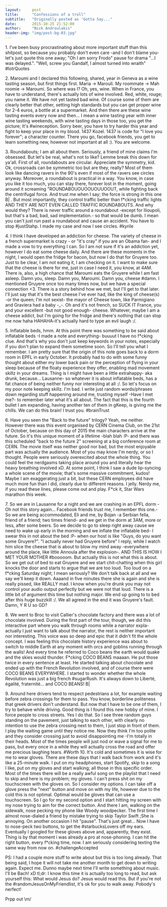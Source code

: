 ```yaml
---
layout:     post
title:      "Confessions of a troll"
subtitle:   "Originally posted as 'Gotta Say..."
date:       2015-10-25 21:52:00
author:     "Nick Androulakis"
header-img: "img/post-bg-03.jpg"
---
```


<p>
1. I've been busy procrastinating about more important stuff than this shitpost, so because you probably don't even care -and I don't blame you- let's just quote this one away; "Oh I am sorry Frodo" pause for drama "...I was delayed.". "Well, screw you Gandalf, I almost turned into wraith" #lotrQuotes </p>
<p>
2. Maroumi and I declared this following, shared, year in Geneva as a wine tasting season, but first things first. Maria -> Marouli. My roommate -> Mah roomie -> Maroumi. So where was I? Oh, yes, wine. When in France, you have to understand, there's actually lots of wine involved. Red, white, rouge; you name it. We have not yet tasted bad wine. Of course some of them are clearly better that other, setting high standards but you can get proper wine for 2-4 euros, a bottle at a supermarket. And then there are these wine tasting events every now and then... I mean a wine tasting year with inner wine tasting weekends, with wine tasting days in those too, you get the picture; It's #wineception. Sorry beer, you have to try harder this year and fight to keep your place in my blood. 1437 Kozel. 1437 is code for "I love you forever"; a character counter. There you go, facebook friends, you get to learn something new, however not important at all :). You are welcome.</p>
<p>
3. Roundabouts; I am all about them. Seriously, a friend of mine claims I'm obsessed. But let's be real, what's not to like? Lemme break this down for ya'all. First of all, roundabouts are circular. Appreciate the symmetry, kid. Ok, crossroads can be symmetric too but are they, really? Most of them look like dancing ravers in the 90's even if most of the ravers see circles anyway. Moreover, a roundabout is practical in a way. You know, in case you like it too much, you can stay there, forever lost in the moment, going around it screaming "ROUNDABOUOUOOUOUUOOUT, while fighting back the centrifugal force. And trust me when I say; the force is strong in this one  B| . But most importantly, they control traffic better than f*cking traffic lights AND THEY ARE NOT EVEN CALLED TRAFFIC ROUNDABOUTS. And why would they? There is never traffic around a roundabout -except for Ilioupoli, but that's a bad, bad, sad implementation.- so that would be dumb. I mean you can't just run past a roundabout and cause an accident. You have to stop #justStahp. I made my case and now I see circles. #kyrile</p>
<p>
4. I think I have developed an addiction for cheese. The variety of cheese in a french supermarket is crazy - or "it's cray" if you are an Obama fan- and I made a vow to try everything I can. So I am not sure if it's an addiction yet, however I do eat some cheese daily. And there are these moments in the night, I would open the fridge for bacon, but now I do that for Gruyere too. Just to be clear, I am not eating it, I am checking on it. I want to make sure that the cheese is there for me, just in case I need it, you know, at 4AM. There is, also, a high chance that Maroumi eats the Gruyere while I am fast asleep. Damn you, sleep. Damn you, Maroumi. Damn you, cheese #damn. I mentioned Gruyere once too many times now, but we have a special connection <3. There is a story behind how we met, but I'll get to that later. I'll just say that it's the best cheese I've ever had, like the king of cheese(s) -or the queen; I'm not sexist- the mayor of Cheese town, like Parmigiano and Graviera had a baby -_-. Oh and it's not french, so SUCK IT France, you and your excellent -but not good enough- cheese. Whatever, maybe I am a cheese addict, but I'm going for the fridge and there's nothing that can stop me now haha HAHAHA-it's actually hard to type an evil laugh :/.</p>
<p>
5. Inflatable beds, hmm. At this point there was something to be said about inflatable beds -I made a note and everything- buuuut I have no f*cking clue. And that's why you don't just keep keywords in your notes, especially if you don't plan to expand them sometime soon. So I'll tell you what I remember. I am pretty sure that the origin of this note goes back to a dorm room in EPFL in early October. It probably had to do with some funny thought about either my lower back pain or the perception of flying in your sleep because of the floaty experience they offer, enabling mad movement skillz in your dreams. Thing is I might have been a little extrahappy- aka drunk, because... Lausanne- so whatever it is about inflatable beds, has a fat chance of being neither funny nor interesting at all :/. So let's focus on my poor note keeping skillz. I'm bad. I write just random words/phrases down regarding stuff happening around me, trusting myself -Have I met me?- to remember later what it's all about. The fact that this is the fourth bullet I am expanding, having another ten of them in gKeep, is giving me the chills. We can do this brain! I trust you. #brainTrust</p>
<p>
6. Have you seen the "Back to the future" trilogy? Yeah, me neither. However there was this event organised by CERN Cinema Club, on the 21st of October, because on this day of 2015 the main characters arrive at the future. So it's this unique moment of a lifetime -blah blah :P- and there was this scheduled "back to the future 2" screening at a big conference room at CERN. The movie itself was neither good nor bad, but the most enjoyable part was actually the audience. Most of you may know I'm nerdy, or so I thought. People were seriously overexcited about the whole thing. You could feel the nerdgasms taking place around you and literally hear the heavy breathing involved xD. At some point, I think I saw a dude lip-syncing a whole scene of the movie; that's some massive commitment, kudos! Maybe I am exaggerating just a bit, but these CERN employees did have much more fun than I did, clearly due to different reasons. I jelly. Nerdy me, if you read these lines, please come out and play. F*ck it, Star Wars marathon this week.</p>
<p>
7. So we are in Lausanne for a night and we are crashing in an EPFL dorm -Oh not this story again... Facebook friends trust me, I remember this one.- So we are being accommodated, Eli and me, by Bojan -a Serbian fella, friend of a friend; two times friend- and we get in the dorm at 3AM, more or less, after some beers. So we decide to go to sleep right away cause we need to wake up early in the morning and we inflate the inflatable bed- I swear this in not about the bed :P- when our host is like "Guys, do you want some Gruyere?". "I actually never had Gruyere before" I reply, while I watch him slice the cheese that is about to blow my mind away -everywhere around the place, like little Annoula after the explosion-. AND THIS IS HOW I MET YOUR MOTHER #booooom. But actually this is not what this is about. So we get out of bed to eat Gruyere and we start chit-chatting when this girl knocks the door and starts to argue that we are too loud. Too loud on a f*cking Saturday night; I mean seriously? We don't talk back at all and we say we'll keep it down. Aaaand in five minutes there she is again and she is really pissed, like REALLY mad. I know when you're drunk you may not control your audio output perfectly but we were not that loud. There is a little bit of argument this time but nothing major. We end up going to to bed after this huge buzzkill :/. We all agreed in the end it was Gruyere's fault. Damn, Y R U so GD?</p>
<p>
8. We went to Broc to visit Callier's chocolate factory and there was a lot of chocolate involved. During the first part of the tour, though, we did this interactive part where you walk through rooms while a narrator expla- actually I just want to talk about the narrator, the rest is neither important nor interesting. This voice was so deep and epic that it didn't fit the whole concept. I was feeling this chocolate history experience was about to switch to middle Earth at any moment with orcs and goblins running through the walls! And every time he referred to Coco beans the earth would quake and the skies would thunder. F*cking COCO BEANS maaaan. He put those twice in every sentence at least. He started talking about chocolate and ended up with the French Revolution involved, and of course there were COCO BEANS EVERYWHERE. I started to wonder whether the whole Revolution was just a big french #sugarRush. It's always down to Liberté, égalité, fraternité... and COCO BEANS! B|</p>
<p>
9. Around here drivers tend to respect pedestrians a lot, for example waiting before zebra crossings for them to pass. You know, borderline politeness that greek drivers don't understand. But now that I have to be one of them, I try to behave while driving. Good thing is I found this new hobby of mine. I force people to cross streets. Yes I do that. So I see three random guys standing on the pavement, just talking to each other, with clearly no intention to use the zebra crossing next to them, I just stop in front of them. I play the waiting game until they notice me. Now they think I'm too polite and they consider crossing just to avoid disappointing me -I'm totally in their heads. Most of the times people will just nod or wave a signal for me to pass, but every once in a while they will actually cross the road and offer me precious laughing tears. #Worth
10. It's cold and sometimes it is wise for me to wear gloves. There are these days that I walk back from work and it's like a 25-minute walk. I put on my headphones, start Spotify, skip to a song I like, put on my gloves and start walking; all those in this specific order. Most of the times there will be a really awful song on the playlist that I need to skip and here is my problem; my gloves. I can't press shit on my touchscreen with the gloves on. So I consider my options. I can take off a glove press the "next" button and move on with my life, however due to the cold this is not optimal. Optimal would be gloves that can use a touchscreen. So I go for my second option and I start hitting my screen with my nose trying to aim for the correct button. And there I am, walking on the sidewalk, nose pecking my phone like Woody woodpecker. The first time I almost nose-dialed a friend by mistake trying to skip Taylor Swift ;She is annoying. On another occasion I hit "pause". That's just great... Now I have to nose-peck two buttons, to get the #starbucksLovers off my ears. Eventually I googled for these gloves above and, apparently, they exist. Thing is by that moment i was already a pro at nose-phoning. I can hit the right button, every f*cking time, now. I am seriously considering texting the same way from now on. #challengeAccepted</p>
<p>
PS: I had a couple more stuff to write about but this is too long already. That being said, I hope it will not take me another month to get down to writing again. Expect me. Dunno maybe next time I'll write something about music. I'll be Bach! xD
tl;dr: I know this time it is actually too long to read, but ask yourself this: What would Jesus do? Jesus would read this. But if you're not the #randomJesusOnMyFriendlist, it's ok for you to walk away. Pobody's nerfect!</p>
<p>
Prpp out \m/ </p>
